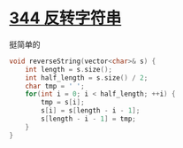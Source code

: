 # [344 反转字符串](https://leetcode.cn/problems/reverse-string/description/)

挺简单的

```c++
void reverseString(vector<char>& s) {
    int length = s.size();
    int half_length = s.size() / 2;
    char tmp = ' ';
    for(int i = 0; i < half_length; ++i) {
        tmp = s[i];
        s[i] = s[length - i - 1];
        s[length - i - 1] = tmp;
    }
}
```

